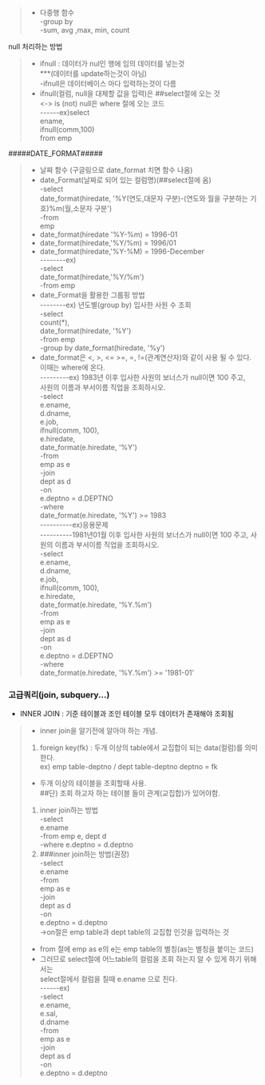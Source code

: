 >- 다중행 함수  
 -group by  
 -sum, avg ,max, min, count

null 처리하는 방법
>- ifnull : 데이터가 nul인 행에 임의 데이터를 넣는것  
***(데이터를 update하는것이 아님)      
-ifnull은 데이터베이스 마다 입력하는것이 다름
>- ifnull(컬럼, null을 대체할 값을 입력)은 ##select절에 오는 것   
<-> is (not) null은 where 절에 오는 코드  
------ex)select   
ename,  
ifnull(comm,100)  
from emp   

#####DATE_FORMAT#####
>- 날짜 함수  (구글링으로 date_format 치면 함수 나옴)
>- date_Format(날짜로 되어 있는 컬럼명)(##select절에 옴)  
-select    
date_format(hiredate, '%Y(연도,대문자 구분)-(연도와 월을 구분하는 기호)%m(월,소문자 구분')     
-from    
emp   
>- date_format(hiredate '%Y-%m) = 1996-01  
>- date_format(hiredate,'%Y/%m) = 1996/01
>- date_format(hiredate,'%Y-%M) = 1996-December  
--------ex)  
-select  
date_format(hiredate,'%Y/%m')  
-from emp   
>- date_Format을 활용한 그룹핑 방법   
--------ex)  년도별(group by) 입사한 사원 수 조회  
-select  
count(*),  
date_format(hiredate, '%Y')  
-from emp  
-group by date_format(hiredate, '%y')    
>- date_format은 <, >, <= >=, =, !=(관계연산자)와 같이 사용 될 수 있다.  
이때는 where에 온다.   
---------ex) 1983년 이후 입사한 사원의 보너스가 null이면 100 주고,  
사원의 이름과 부서이름 직업을 조회하시오.  
-select     
e.ename,  
d.dname,  
e.job,  
ifnull(comm, 100),  
e.hiredate,  
date_format(e.hiredate, '%Y')  
-from  
emp as e  
-join   
dept as d   
-on  
e.deptno = d.DEPTNO    
-where   
date_format(e.hiredate, '%Y') >= 1983   
----------ex)응용문제  
----------1981년01월 이후 입사한 사원의 보너스가 null이면 100 주고,
사원의 이름과 부서이름 직업을 조회하시오.  
-select   
e.ename,  
d.dname,  
e.job,  
ifnull(comm, 100),  
e.hiredate,   
date_format(e.hiredate, '%Y.%m')  
-from  
emp as e  
-join  
dept as d   
-on  
e.deptno = d.DEPTNO   
-where   
date_format(e.hiredate, '%Y.%m') >= '1981-01'  



### 고급쿼리(join,  subquery...) 
- INNER JOIN : 기준 테이블과 조인 테이블 모두 데이터가 존재해야 조회됨
>- inner join을 알기전에 알아야 하는 개념.  
>1. foreign key(fk) : 두개 이상의 table에서 교집합이 되는 data(컬럼)를 의미 한다.  
ex) emp table-deptno / dept table-deptno  deptno = fk
>- 두개 이상의 테이블을 조회할때 사용.  
##단) 조회 하고자 하는 테이블 들이 관계(교집합)가 있어야함.  
>1. inner join하는 방법  
-select   
e.ename  
-from emp e, dept d   
-where e.deptno = d.deptno    
>2. ###inner join하는 방법(권장)  
-select  
 e.ename  
-from  
emp  as e  
-join  
dept as d   
-on  
e.deptno = d.deptno    
->on절은 emp table과 dept table의 교집합 인것을 입력하는 것
>- from 절에 emp as e의 e는 emp table의 별칭(as는 별칭을 붙이는 코드)  
>- 그러므로 select절에 어느table의 컬럼을 조회 하는지 알 수 있게 하기 위해서는  
select절에서 컬럼을 칠때 e.ename 으로 친다.    
------ex)  
-select  
e.ename,  
e.sal,  
d.dname  
-from  
emp as e  
-join  
dept as d  
-on  
e.deptno = d.deptno
